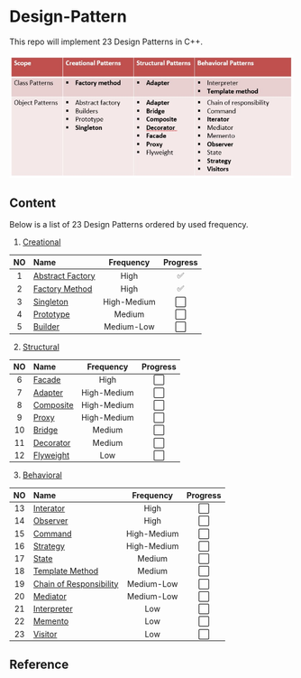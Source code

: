 # Design-Pattern
This repo will implement 23 Design Patterns in C++.

![alt text](./DesignPattern.jpg?raw=true)

## Content
Below is a list of 23 Design Patterns ordered by used frequency.

1. [Creational](https://github.com/giang-nguyentbk/Design-Pattern/tree/main/Creational)

|   NO      |   Name                        |   Frequency   |   Progress    |
|   :---:   |   :---                        |   :---:       |   :---:       |
|   1       |   [Abstract Factory](https://github.com/giang-nguyentbk/Design-Pattern/tree/main/Creational/Abstract-Factory)           |   High        |   ✅          |
|   2       |   [Factory Method](https://github.com/giang-nguyentbk/Design-Pattern/tree/main/Creational/Factory-Method)             |   High        |   ✅          |
|   3       |   [Singleton](https://github.com/giang-nguyentbk/Design-Pattern/tree/main/Creational/Singleton)                       |   High-Medium |   ⬜️          |
|   4       |   [Prototype](https://github.com/giang-nguyentbk/Design-Pattern/tree/main/Creational/Prototype)                   |   Medium      |   ⬜️          |
|   5       |   [Builder](https://github.com/giang-nguyentbk/Design-Pattern/tree/main/Creational/Builder)                     |   Medium-Low  |   ⬜️          |

2. [Structural](https://github.com/giang-nguyentbk/Design-Pattern/tree/main/Structural)

|   NO      |   Name                        |   Frequency   |   Progress    |
|   :---:   |   :---                        |   :---:       |   :---:       |
|   6       |   [Facade](https://github.com/giang-nguyentbk/Design-Pattern/tree/main/Structural/Facade)                      |   High        |   ⬜️          |
|   7       |   [Adapter](https://github.com/giang-nguyentbk/Design-Pattern/tree/main/Structural/Adapter)                     |   High-Medium |   ⬜️          |
|   8       |   [Composite](https://github.com/giang-nguyentbk/Design-Pattern/tree/main/Structural/Composite)                   |   High-Medium |   ⬜️          |
|   9       |   [Proxy](https://github.com/giang-nguyentbk/Design-Pattern/tree/main/Structural/Proxy)                       |   High-Medium |   ⬜️          |
|   10      |   [Bridge](https://github.com/giang-nguyentbk/Design-Pattern/tree/main/Structural/Bridge)                      |   Medium      |   ⬜️          |
|   11      |   [Decorator](https://github.com/giang-nguyentbk/Design-Pattern/tree/main/Structural/Decorator)                   |   Medium      |   ⬜️          |
|   12      |   [Flyweight](https://github.com/giang-nguyentbk/Design-Pattern/tree/main/Structural/Flyweight)                   |   Low         |   ⬜️          |

3. [Behavioral](https://github.com/giang-nguyentbk/Design-Pattern/tree/main/Behavioral)

|   NO      |   Name                        |   Frequency   |   Progress    |
|   :---:   |   :---                        |   :---:       |   :---:       |
|   13      |   [Interator](https://github.com/giang-nguyentbk/Design-Pattern/tree/main/Behavioral/Interator)                   |   High        |   ⬜️          |
|   14      |   [Observer](https://github.com/giang-nguyentbk/Design-Pattern/tree/main/Behavioral/Observer)                    |   High        |   ⬜️          |
|   15      |   [Command](https://github.com/giang-nguyentbk/Design-Pattern/tree/main/Behavioral/Command)                     |   High-Medium |   ⬜️          |
|   16      |   [Strategy](https://github.com/giang-nguyentbk/Design-Pattern/tree/main/Behavioral/Strategy)                    |   High-Medium |   ⬜️          |
|   17      |   [State](https://github.com/giang-nguyentbk/Design-Pattern/tree/main/Behavioral/State)                       |   Medium      |   ⬜️          |
|   18      |   [Template Method](https://github.com/giang-nguyentbk/Design-Pattern/tree/main/Behavioral/Template-Method)             |   Medium      |   ⬜️          |
|   19      |   [Chain of Responsibility](https://github.com/giang-nguyentbk/Design-Pattern/tree/main/Behavioral/Chain-Of-Responsibility)     |   Medium-Low  |   ⬜️          |
|   20      |   [Mediator](https://github.com/giang-nguyentbk/Design-Pattern/tree/main/Behavioral/Mediator)                    |   Medium-Low  |   ⬜️          |
|   21      |   [Interpreter](https://github.com/giang-nguyentbk/Design-Pattern/tree/main/Behavioral/Interpreter)                 |   Low         |   ⬜️          |
|   22      |   [Memento](https://github.com/giang-nguyentbk/Design-Pattern/tree/main/Behavioral/Memento)                     |   Low         |   ⬜️          |
|   23      |   [Visitor](https://github.com/giang-nguyentbk/Design-Pattern/tree/main/Behavioral/Visitor)                     |   Low         |   ⬜️          |

## Reference